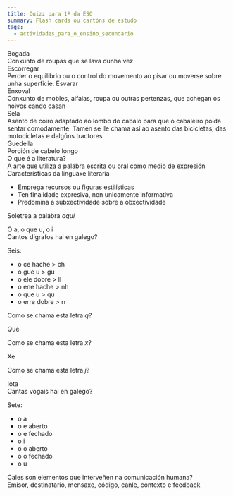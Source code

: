 ```yaml
---
title: Quizz para 1º da ESO
summary: Flash cards ou cartóns de estudo
tags:
  - actividades_para_o_ensino_secundario
---
```


<e-card color="1">
  <div>Bogada</div>
  <div>Conxunto de roupas que se lava dunha vez</div>
</e-card>

<e-card color="1">
  <div>Escorregar</div>
  <div>Perder o equilibrio ou o control do movemento ao pisar ou moverse sobre unha superficie. Esvarar</div>
</e-card>

<e-card color="1">
  <div>Enxoval</div>
  <div>Conxunto de mobles, alfaias, roupa ou outras pertenzas, que achegan os noivos cando casan</div>
</e-card>

<e-card color="1">
  <div>Sela</div>
  <div>Asento de coiro adaptado ao lombo do cabalo para que o cabaleiro poida sentar comodamente. Tamén se lle chama así ao asento das bicicletas, das motocicletas e dalgúns tractores</div>
</e-card>

<e-card color="1">
  <div>Guedella</div>
  <div>Porción de cabelo longo</div>
</e-card>

<e-card color="2">
  <div>O que é a literatura?</div>
  <div>A arte que utiliza a palabra escrita ou oral como medio de expresión</div>
</e-card>

<e-card color="2">
  <div>Características da linguaxe literaria</div>
 <div>

- Emprega recursos ou figuras estilísticas
- Ten finalidade expresiva, non unicamente informativa
- Predomina a subxectividade sobre a obxectividade

</div>

</e-card>

<e-card color="3">
  <div>

Soletrea a palabra _aquí_

</div>
  <div>O a, o que u, o i</div>
</e-card>

<e-card color="3">
  <div>Cantos dígrafos hai en galego?</div>
  <div>

Seis:

- o ce hache > ch
- o gue u > gu
- o ele dobre > ll
- o ene hache > nh
- o que u > qu
- o erre dobre > rr

</div>
</e-card>

<e-card color="3">
  <div>

Como se chama esta letra _q_?

</div>
  <div>Que</div>
</e-card>

<e-card color="3">
  <div>

Como se chama esta letra _x_?

</div>
  <div>Xe</div>
</e-card>

<e-card color="3">
  <div>

Como se chama esta letra _j_?

</div>
  <div>Iota</div>
</e-card>

<e-card color="3">
  <div>Cantas vogais hai en galego?</div>
  <div>

Sete:

- o a
- o e aberto
- o e fechado
- o i
- o o aberto
- o o fechado
- o u

</div>
</e-card>

<e-card color="4">
  <div>Cales son elementos que interveñen na comunicación humana?</div>
  <div>Emisor, destinatario, mensaxe, código, canle, contexto e feedback </div>
</e-card>
